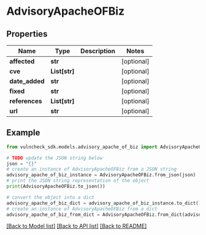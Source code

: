 # AdvisoryApacheOFBiz


## Properties

Name | Type | Description | Notes
------------ | ------------- | ------------- | -------------
**affected** | **str** |  | [optional] 
**cve** | **List[str]** |  | [optional] 
**date_added** | **str** |  | [optional] 
**fixed** | **str** |  | [optional] 
**references** | **List[str]** |  | [optional] 
**url** | **str** |  | [optional] 

## Example

```python
from vulncheck_sdk.models.advisory_apache_of_biz import AdvisoryApacheOFBiz

# TODO update the JSON string below
json = "{}"
# create an instance of AdvisoryApacheOFBiz from a JSON string
advisory_apache_of_biz_instance = AdvisoryApacheOFBiz.from_json(json)
# print the JSON string representation of the object
print(AdvisoryApacheOFBiz.to_json())

# convert the object into a dict
advisory_apache_of_biz_dict = advisory_apache_of_biz_instance.to_dict()
# create an instance of AdvisoryApacheOFBiz from a dict
advisory_apache_of_biz_from_dict = AdvisoryApacheOFBiz.from_dict(advisory_apache_of_biz_dict)
```
[[Back to Model list]](../README.md#documentation-for-models) [[Back to API list]](../README.md#documentation-for-api-endpoints) [[Back to README]](../README.md)


